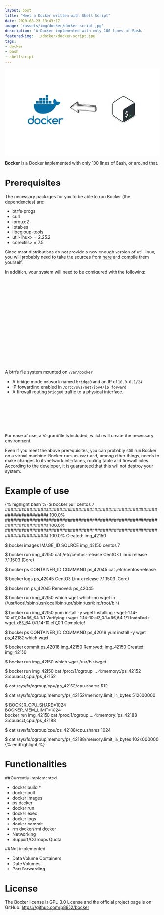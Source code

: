 ```yaml
---
layout: post
title: "Meet a Docker written with Shell Script"
date: 2020-08-23 13:43:17
image: '/assets/img/docker/docker-script.jpg'
description: 'A Docker implemented with only 100 lines of Bash.'
featured-img: ../docker/docker-script.jpg
tags:
- docker
- bash
- shellscript
---
```


![Meet a Docker written with Shell Script](/assets/img/docker/docker-script.jpg)

**Bocker** is a Docker implemented with only 100 lines of Bash, or around that.

# Prerequisites

The necessary packages for you to be able to run Bocker (the dependencies) are:

+ btrfs-progs
+ curl
+ iproute2
+ iptables
+ libcgroup-tools
+ util-linux> = 2.25.2
+ coreutils> = 7.5

Since most distributions do not provide a new enough version of util-linux, you will probably need to take the sources from [here](https://www.kernel.org/pub/linux/utils/util-linux/v2.25/) and compile them yourself.

In addition, your system will need to be configured with the following:

<!-- QUADRADO -->
<script async src="//pagead2.googlesyndication.com/pagead/js/adsbygoogle.js"></script>
<ins class="adsbygoogle"
style="display:inline-block;width:336px;height:280px"
data-ad-client="ca-pub-2838251107855362"
data-ad-slot="5351066970"></ins>
<script>
(adsbygoogle = window.adsbygoogle || []).push({});
</script>

A btrfs file system mounted on `/var/bocker`
+ A bridge mode network named `bridge0` and an IP of `10.0.0.1/24`
+ IP forwarding enabled in `/proc/sys/net/ipv4/ip_forward`
+ A firewall routing `bridge0` traffic to a physical interface.

<!-- LISTA MIN -->
<script async src="//pagead2.googlesyndication.com/pagead/js/adsbygoogle.js"></script>
<ins class="adsbygoogle"
style="display:inline-block;width:730px;height:95px"
data-ad-client="ca-pub-2838251107855362"
data-ad-slot="5351066970"></ins>
<script>
(adsbygoogle = window.adsbygoogle || []).push({});
</script>

For ease of use, a Vagrantfile is included, which will create the necessary environment.

Even if you meet the above prerequisites, you can probably still run Bocker on a virtual machine. Bocker runs as `root` and, among other things, needs to make changes to its network interfaces, routing table and firewall rules. According to the developer, it is guaranteed that this will not destroy your system.

<!-- RETANGULO LARGO 2 -->
<script async src="//pagead2.googlesyndication.com/pagead/js/adsbygoogle.js"></script>
<ins class="adsbygoogle"
style="display:block; text-align:center;"
data-ad-layout="in-article"
data-ad-format="fluid"
data-ad-client="ca-pub-2838251107855362"
data-ad-slot="8549252987"></ins>
<script>
(adsbygoogle = window.adsbygoogle || []).push({});
</script>

# Example of use
{% highlight bash %}
$ bocker pull centos 7
######################################################################## 100.0%
######################################################################## 100.0%
######################################################################## 100.0%
Created: img_42150

$ bocker images
IMAGE_ID        SOURCE
img_42150       centos:7

$ bocker run img_42150 cat /etc/centos-release
CentOS Linux release 7.1.1503 (Core)

$ bocker ps
CONTAINER_ID       COMMAND
ps_42045           cat /etc/centos-release

$ bocker logs ps_42045
CentOS Linux release 7.1.1503 (Core)

$ bocker rm ps_42045
Removed: ps_42045

$ bocker run img_42150 which wget
which: no wget in (/usr/local/sbin:/usr/local/bin:/usr/sbin:/usr/bin:/root/bin)

$ bocker run img_42150 yum install -y wget
Installing : wget-1.14-10.el7_0.1.x86_64                                  1/1
Verifying  : wget-1.14-10.el7_0.1.x86_64                                  1/1
Installed  : wget.x86_64 0:1.14-10.el7_0.1
Complete!

$ bocker ps
CONTAINER_ID       COMMAND
ps_42018           yum install -y wget
ps_42182           which wget

$ bocker commit ps_42018 img_42150
Removed: img_42150
Created: img_42150

$ bocker run img_42150 which wget
/usr/bin/wget

$ bocker run img_42150 cat /proc/1/cgroup
...
4:memory:/ps_42152
3:cpuacct,cpu:/ps_42152

$ cat /sys/fs/cgroup/cpu/ps_42152/cpu.shares
512

$ cat /sys/fs/cgroup/memory/ps_42152/memory.limit_in_bytes
512000000

$ BOCKER_CPU_SHARE=1024 \
	BOCKER_MEM_LIMIT=1024 \
	bocker run img_42150 cat /proc/1/cgroup
...
4:memory:/ps_42188
3:cpuacct,cpu:/ps_42188

$ cat /sys/fs/cgroup/cpu/ps_42188/cpu.shares
1024

$ cat /sys/fs/cgroup/memory/ps_42188/memory.limit_in_bytes
1024000000
{% endhighlight %}

# Functionalities
##Currently implemented
+ docker build †
+ docker pull
+ docker images
+ ps docker
+ docker run
+ docker exec
+ docker logs
+ docker commit
+ rm docker/rmi docker
+ Networking
+ Support/CGroups Quota

##Not implemented
+ Data Volume Containers
+ Date Volumes
+ Port Forwarding

# License

The Bocker license is GPL-3.0 License and the official project page is on GitHub:
<https://github.com/p8952/bocker>


    
